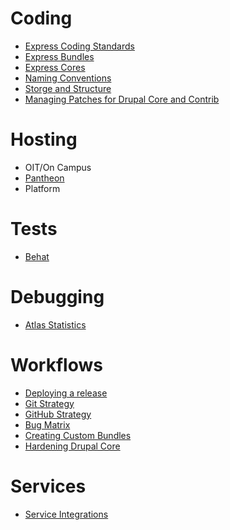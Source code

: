 # Coding
- [Express Coding Standards](docs/coding_standards.md)
- [Express Bundles](docs/creating_custom_bundles.md)
- [Express Cores](docs/managing_cores.md)
- [Naming Conventions](docs/naming_conventions.md)
- [Storge and Structure](docs/storage_stucture.md)
- [Managing Patches for Drupal Core and Contrib](docs/patches.md)

# Hosting
- OIT/On Campus
- [Pantheon](docs/pantheon-integration.md)
- Platform

# Tests
- [Behat](docs/behat.md)

# Debugging 
- [Atlas Statistics](https://github.com/CuBoulder/express_documentation/blob/master/docs/atlas_statistics.md)

# Workflows
- [Deploying a release](docs/deploying_release.md)
- [Git Strategy](docs/git_strategy.md)
- [GitHub Strategy](docs/github_strategy.md)
- [Bug Matrix](docs/update_matrix.md)
- [Creating Custom Bundles](docs/creating_custom_bundles.md)
- [Hardening Drupal Core](https://github.com/CuBoulder/drupal-7.x/blob/7.x/README.md)

# Services
- [Service Integrations](docs/evaluating_services.md)
